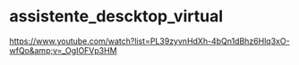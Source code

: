 # assistente_descktop_virtual
https://www.youtube.com/watch?list=PL39zyvnHdXh-4bQn1dBhz6Hlq3xO-wfQo&amp;v=_OgIOFVp3HM
